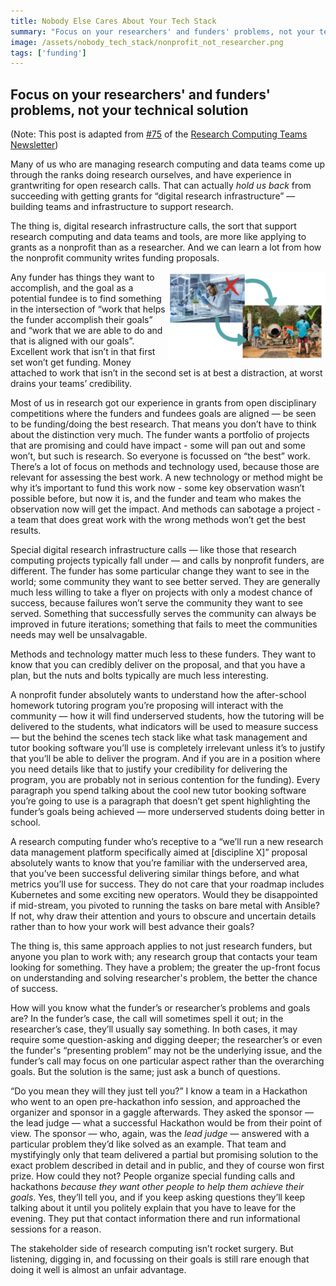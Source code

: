 ```yaml
---
title: Nobody Else Cares About Your Tech Stack
summary: "Focus on your researchers' and funders' problems, not your technical solution"
image: /assets/nobody_tech_stack/nonprofit_not_researcher.png
tags: ['funding']
---
```


## Focus on your researchers' and funders' problems, not your technical solution

(Note: This post is adapted from [#75](https://newsletter.researchcomputingteams.org/archive/research-computing-teams-link-roundup-22-may-2021/) 
of the [Research Computing Teams Newsletter](https://www.researchcomputingteams.org))

Many of us who are managing research computing and data teams come up through the ranks doing research ourselves, and have
experience in grantwriting for open research calls.  That can actually _hold us back_ from succeeding with getting grants
for &ldquo;digital research infrastructure&rdquo; &mdash; building teams and infrastructure to support research.

The thing is, digital research infrastructure calls, the sort that support research computing and data teams and tools,
are more like applying to grants as a nonprofit than as a researcher.  And we can learn a lot from how the nonprofit
community writes funding proposals.

<img style="float: right; width: 50%" src="/assets/nobody_tech_stack/nonprofit_not_researcher.png"
alt="We're not proposing a research project, we're proposing to solve problems a funder sees for a research community." />

Any funder has things they want to accomplish, and the goal as a potential fundee is to find something in the intersection of
&ldquo;work that helps the funder accomplish their goals&rdquo; and &ldquo;work that we are able to do and that is aligned
with our goals&rdquo;.   Excellent work that isn’t in that first set won’t get funding.  Money attached to work that isn’t
in the second set is at best a distraction, at worst drains your teams’ credibility.

Most of us in research got our experience in grants from open disciplinary competitions where the funders and fundees goals
are aligned &mdash; be seen to be funding/doing the best research.  That means you don’t have to think about the distinction
very much.  The funder wants a portfolio of projects that are promising and could have impact - some will pan out and some
won’t, but such is research.   So everyone is focussed on “the best” work.  There’s a lot of focus on methods and technology
used, because those are relevant for assessing the best work.  A new technology or method might be why it’s important to
fund this work now - some key observation wasn’t possible before, but now it is, and the funder and team who makes the
observation now will get the impact.  And methods can sabotage a project - a team that does great work with the wrong
methods won’t get the best results.

Special digital research infrastructure calls &mdash; like those that research computing projects typically fall under &mdash;
and calls by nonprofit funders, are different.  The funder has some particular change they want to see in the world;
some community they want to see better served.  They are generally much less willing to take a flyer on projects with
only a modest chance of success, because failures won’t serve the community they want to see served.  Something that
successfully serves the community can always be improved in future iterations; something that fails to meet the communities
needs may well be unsalvagable.

Methods and technology matter much less to these funders.  They want to know that you can credibly deliver on the proposal,
and that you have a plan, but the nuts and bolts typically are much less interesting. 

A nonprofit funder absolutely wants to understand how the after-school homework tutoring program you’re proposing will
interact with the community &mdash; how it will find underserved students, how the tutoring will be delivered to the
students, what indicators will be used to measure success &mdash; but the behind the scenes tech stack like what task
management and tutor booking software you’ll use is completely irrelevant unless it’s to justify that you’ll
be able to deliver the program.  And if you are in a position where you need details like that to justify your
credibility for delivering the program, you are probably not in serious contention for the funding).  Every paragraph
you spend talking about the cool new tutor booking software you’re going to use is a paragraph that doesn’t get spent
highlighting the funder’s goals being achieved &mdash; more underserved students doing better in school.
 
A research computing funder who’s receptive to a &ldquo;we’ll run a new research data management platform specifically
aimed at [discipline X]&rdquo; proposal absolutely wants to know that you’re familiar with the underserved area, that
you’ve been successful delivering similar things before, and what metrics you’ll use for success.  They do not care
that your roadmap includes Kubernetes and some exciting new operators.  Would they be disappointed if mid-stream, you
pivoted to running the tasks on bare metal with Ansible?  If not, why draw their attention and yours to obscure and
uncertain details rather than to how your work will best advance their goals?

The thing is, this same approach applies to not just research funders, but anyone you plan to work with; any research
group that contacts your team looking for something.  They have a problem; the greater the up-front focus on understanding
 and solving researcher's problem, the better the chance of success.  

How will you know what the funder’s or researcher’s problems and goals are?  In the funder’s case, the call will sometimes
spell it out; in the researcher’s case, they’ll usually say something.  In both cases, it may require some question-asking
and digging deeper; the researcher’s or even the funder's &ldquo;presenting problem&rdquo; may not be the underlying issue,
and the funder’s call may focus on one particular aspect rather than the overarching goals.  But the solution is the same;
just ask a bunch of questions.

&ldquo;Do you mean they will they just tell you?&rdquo;  I know a team in a Hackathon who went to an open pre-hackathon info
session, and approached the organizer and sponsor in a gaggle afterwards.  They asked the sponsor — the lead judge — what
a successful Hackathon would be from their point of view.  The sponsor — who, again, was the *lead judge* — answered with
a particular problem they’d like solved as an example.  That team and mystifyingly only that team delivered a partial but
promising solution to the exact problem described in detail and in public, and they of course won first prize.  How could
they not?  People organize special funding calls and hackathons *because* *they* *want* *other* *people* *to* *help* *them*
*achieve* *their* *goals*.  Yes, they’ll tell you, and if you keep asking questions they’ll keep talking about it until you politely explain
that you have to leave for the evening.  They put that contact information there and run informational sessions for a reason.

The stakeholder side of research computing isn’t rocket surgery.  But listening, digging in, and focussing on their goals
is still rare enough that doing it well is almost an unfair advantage.

